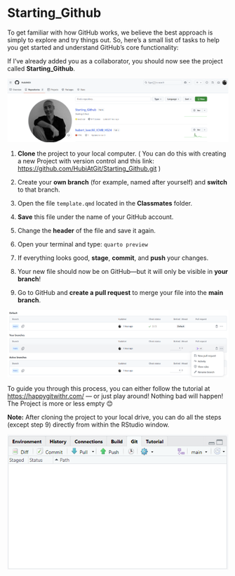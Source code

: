 # Starting_Github

To get familiar with how GitHub works, we believe the best approach is simply to explore and try things out. So, here’s a small list of tasks to help you get started and understand GitHub’s core functionality:

If I’ve already added you as a collaborator, you should now see the project called **Starting_Github**.

![](images/clipboard-416951328.png)

1.  **Clone** the project to your local computer. ( You can do this with creating a new Project with version control and this link: <https://github.com/HubiAtGit/Starting_Github.git> )

2.  Create your **own branch** (for example, named after yourself) and **switch** to that branch.

3.  Open the file `template.qmd` located in the **Classmates** folder.

4.  **Save** this file under the name of your GitHub account.

5.  Change the **header** of the file and save it again.

6.  Open your terminal and type: `quarto preview`

7.  If everything looks good, **stage**, **commit**, and **push** your changes.

8.  Your new file should now be on GitHub—but it will only be visible in **your branch**!

9.  Go to GitHub and **create a pull request** to merge your file into the **main branch**.

![](images/clipboard-2142755749.png)

To guide you through this process, you can either follow the tutorial at <https://happygitwithr.com/> — or just play around! Nothing bad will happen! The Project is more or less empty 😊

**Note:** After cloning the project to your local drive, you can do all the steps (except step 9) directly from within the RStudio window.

![](images/Github.png)
